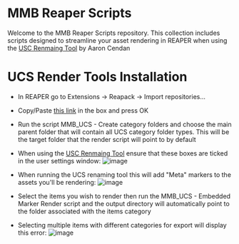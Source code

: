 # MMB Reaper Scripts

Welcome to the MMB Reaper Scripts repository. This collection includes scripts designed to streamline your asset rendering in REAPER when using the [USC Renmaing Tool](https://www.aaroncendan.me/side-projects/ucs) by Aaron Cendan

# UCS Render Tools Installation

- In REAPER go to Extensions -> Reapack -> Import repositories...

- Copy/Paste [this link](https://raw.githubusercontent.com/MikeBaudio/MMB-Reaper-Scripts/master/index.xml) in the box and press OK

- Run the script MMB_UCS - Create category folders and choose the main parent folder that will contain all UCS category folder types. This will be the target folder that the render script will point to by default

- When using the [USC Renmaing Tool](https://www.aaroncendan.me/side-projects/ucs) ensure that these boxes are ticked in the user settings window: ![image](https://github.com/user-attachments/assets/490005d3-1733-4dc6-85d1-89853615e571)

- When running the UCS renaming tool this will add "Meta" markers to the assets you'll be rendering: ![image](https://github.com/user-attachments/assets/3f391251-0a81-4d78-bac3-0c8e18961ac9)

- Select the items you wish to render then run the MMB_UCS - Embedded Marker Render script and the output directory will automatically point to the folder associated with the items category

- Selecting multiple items with different categories for export will display this error: ![image](https://github.com/user-attachments/assets/207e7fa1-f6cf-4623-a2bc-b46418a09cf4)




  

